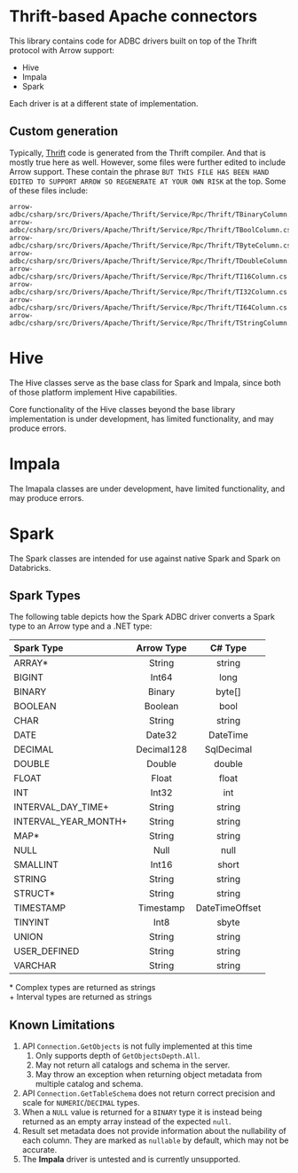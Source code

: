 ﻿<!--

 Licensed to the Apache Software Foundation (ASF) under one or more
 contributor license agreements.  See the NOTICE file distributed with
 this work for additional information regarding copyright ownership.
 The ASF licenses this file to You under the Apache License, Version 2.0
 (the "License"); you may not use this file except in compliance with
 the License.  You may obtain a copy of the License at

    http://www.apache.org/licenses/LICENSE-2.0

 Unless required by applicable law or agreed to in writing, software
 distributed under the License is distributed on an "AS IS" BASIS,
 WITHOUT WARRANTIES OR CONDITIONS OF ANY KIND, either express or implied.
 See the License for the specific language governing permissions and
 limitations under the License.

-->

# Thrift-based Apache connectors
This library contains code for ADBC drivers built on top of the Thrift protocol with Arrow support:

- Hive
- Impala
- Spark

Each driver is at a different state of implementation.

## Custom generation
Typically, [Thrift](https://thrift.apache.org/) code is generated from the Thrift compiler. And that is mostly true here as well. However, some files were further edited to include Arrow support. These contain the phrase `BUT THIS FILE HAS BEEN HAND EDITED TO SUPPORT ARROW SO REGENERATE AT YOUR OWN RISK` at the top. Some of these files include:

```
arrow-adbc/csharp/src/Drivers/Apache/Thrift/Service/Rpc/Thrift/TBinaryColumn.cs
arrow-adbc/csharp/src/Drivers/Apache/Thrift/Service/Rpc/Thrift/TBoolColumn.cs
arrow-adbc/csharp/src/Drivers/Apache/Thrift/Service/Rpc/Thrift/TByteColumn.cs
arrow-adbc/csharp/src/Drivers/Apache/Thrift/Service/Rpc/Thrift/TDoubleColumn.cs
arrow-adbc/csharp/src/Drivers/Apache/Thrift/Service/Rpc/Thrift/TI16Column.cs
arrow-adbc/csharp/src/Drivers/Apache/Thrift/Service/Rpc/Thrift/TI32Column.cs
arrow-adbc/csharp/src/Drivers/Apache/Thrift/Service/Rpc/Thrift/TI64Column.cs
arrow-adbc/csharp/src/Drivers/Apache/Thrift/Service/Rpc/Thrift/TStringColumn.cs
```

# Hive
The Hive classes serve as the base class for Spark and Impala, since both of those platform implement Hive capabilities.

Core functionality of the Hive classes beyond the base library implementation is under development, has limited functionality, and may produce errors.

# Impala
The Imapala classes are under development, have limited functionality, and may produce errors.

# Spark
The Spark classes are intended for use against native Spark and Spark on Databricks.

## Spark Types

The following table depicts how the Spark ADBC driver converts a Spark type to an Arrow type and a .NET type:

| Spark Type           | Arrow Type | C# Type |
| :---                 | :---:      | :---:   |
| ARRAY*               | String     | string  |
| BIGINT               | Int64      | long |
| BINARY               | Binary     | byte[] |
| BOOLEAN              | Boolean    | bool |
| CHAR                 | String     | string |
| DATE                 | Date32     | DateTime |
| DECIMAL              | Decimal128 | SqlDecimal |
| DOUBLE               | Double     | double |
| FLOAT                | Float      | float |
| INT                  | Int32      | int |
| INTERVAL_DAY_TIME+   | String     | string |
| INTERVAL_YEAR_MONTH+ | String     | string |
| MAP*                 | String     | string |
| NULL                 | Null       | null |
| SMALLINT             | Int16      | short |
| STRING               | String     | string |
| STRUCT*              | String     | string |
| TIMESTAMP            | Timestamp  | DateTimeOffset |
| TINYINT              | Int8       | sbyte |
| UNION                | String     | string |
| USER_DEFINED         | String     | string |
| VARCHAR              | String     | string |

\* Complex types are returned as strings<br>
\+ Interval types are returned as strings


## Known Limitations

1. API `Connection.GetObjects` is not fully implemented at this time
   1. Only supports depth of `GetObjectsDepth.All`.
   1. May not return all catalogs and schema in the server.
   1. May throw an exception when returning object metadata from multiple catalog and schema.
1. API `Connection.GetTableSchema` does not return correct precision and scale for `NUMERIC`/`DECIMAL` types.
1. When a `NULL` value is returned for a `BINARY` type it is instead being returned as an empty array instead of the expected `null`.
1. Result set metadata does not provide information about the nullability of each column. They are marked as `nullable`    by default, which may not be accurate.
1. The **Impala** driver is untested and is currently unsupported.
